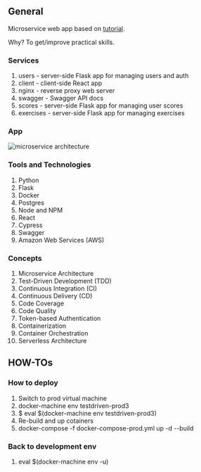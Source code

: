 ## General
Microservice web app based on [tutorial](https://testdriven.io/courses/microservices-with-docker-flask-and-react/).

Why? To get/improve practical skills.

### Services
1. users - server-side Flask app for managing users and auth
2. client - client-side React app
3. nginx - reverse proxy web server
4. swagger - Swagger API docs
5. scores - server-side Flask app for managing user scores
6. exercises - server-side Flask app for managing exercises

### App
![microservice architecture](https://testdriven.io/static/images/courses/microservices/07_testdriven.png "microservice architecture")
### Tools and Technologies
1. Python
2. Flask
3. Docker
4. Postgres
5. Node and NPM
6. React
7. Cypress
8. Swagger
9. Amazon Web Services (AWS)

### Concepts
1. Microservice Architecture
2. Test-Driven Development (TDD)
3. Continuous Integration (CI)
4. Continuous Delivery (CD)
5. Code Coverage
6. Code Quality
7. Token-based Authentication
8. Containerization
9. Container Orchestration
10. Serverless Architecture

## HOW-TOs

### How to deploy
1. Switch to prod virtual machine
  1. docker-machine env testdriven-prod3
  2. $ eval $(docker-machine env testdriven-prod3)
2. Re-build and up cotainers
  1. docker-compose -f docker-compose-prod.yml up -d --build

### Back to development env
1. eval $(docker-machine env -u)
